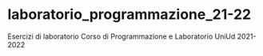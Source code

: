 # laboratorio_programmazione_21-22
Esercizi di laboratorio
Corso di Programmazione e Laboratorio UniUd 2021-2022
